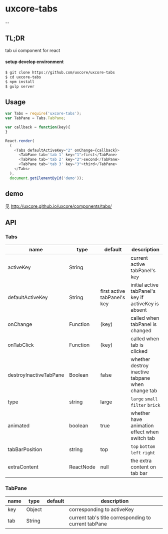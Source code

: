 # uxcore-tabs

--

## TL;DR

tab ui component for react

#### setup develop environment

```sh
$ git clone https://github.com/uxcore/uxcore-tabs
$ cd uxcore-tabs
$ npm install
$ gulp server
```

## Usage

```js
var Tabs = require('uxcore-tabs');
var TabPane = Tabs.TabPane;

var callback = function(key){
}

React.render(
  (
    <Tabs defaultActiveKey="2" onChange={callback}>
      <TabPane tab='tab 1' key="1">first</TabPane>
      <TabPane tab='tab 2' key="2">second</TabPane>
      <TabPane tab='tab 3' key="3">third</TabPane>
    </Tabs>
  ),
  document.getElementById('demo'));
```

## demo

见 http://uxcore.github.io/uxcore/components/tabs/

## API
### Tabs
|name|type|default|description|
|----|----|-------|-----------|
|activeKey |String| |current active tabPanel's key|
|defaultActiveKey|	String|	first active tabPanel's key| initial active tabPanel's key if activeKey is absent|
|onChange|	Function|(key)		|called when tabPanel is changed|
|onTabClick|	Function|(key)		|called when tab is clicked|
|destroyInactiveTabPane| Boolean | false | whether destroy inactive tabpane when change tab|
|type|string|large|`large` `small` `filter` `brick`|
|animated|boolean|true|whether have animation effect when switch tab |
|tabBarPosition|string|top|`top` `bottom` `left` `right` |
|extraContent|ReactNode|null|the extra content on tab bar |



### TabPane
|name|type|default|description|
|----|----|-------|-----------|
|key| Object | |corresponding to activeKey|
|tab| String | |current tab's title corresponding to current tabPane|

